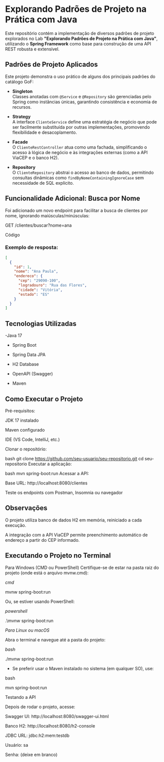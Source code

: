 # Explorando Padrões de Projeto na Prática com Java

Este repositório contém a implementação de diversos padrões de projeto explorados no Lab **"Explorando Padrões de Projeto na Prática com Java"**, utilizando o **Spring Framework** como base para construção de uma API REST robusta e extensível.

## Padrões de Projeto Aplicados

Este projeto demonstra o uso prático de alguns dos principais padrões do catálogo GoF:

- **Singleton**  
  Classes anotadas com `@Service` e `@Repository` são gerenciadas pelo Spring como instâncias únicas, garantindo consistência e economia de recursos.

- **Strategy**  
  A interface `ClienteService` define uma estratégia de negócio que pode ser facilmente substituída por outras implementações, promovendo flexibilidade e desacoplamento.

- **Facade**  
  O `ClienteRestController` atua como uma fachada, simplificando o acesso à lógica de negócio e às integrações externas (como a API ViaCEP e o banco H2).

- **Repository**  
  O `ClienteRepository` abstrai o acesso ao banco de dados, permitindo consultas dinâmicas como `findByNomeContainingIgnoreCase` sem necessidade de SQL explícito.

## Funcionalidade Adicional: Busca por Nome

Foi adicionado um novo endpoint para facilitar a busca de clientes por nome, ignorando maiúsculas/minúsculas:

GET /clientes/buscar?nome=ana

Código

### Exemplo de resposta:


```json
[
  {
    "id": 1,
    "nome": "Ana Paula",
    "endereco": {
      "cep": "29090-100",
      "logradouro": "Rua das Flores",
      "cidade": "Vitória",
      "estado": "ES"
    }
  }
]
```

## Tecnologias Utilizadas

-Java 17

- Spring Boot

- Spring Data JPA

- H2 Database

- OpenAPI (Swagger)

- Maven

## Como Executar o Projeto

Pré-requisitos:

JDK 17 instalado

Maven configurado

IDE (VS Code, IntelliJ, etc.)

Clonar o repositório:

bash
git clone https://github.com/seu-usuario/seu-repositorio.git
cd seu-repositorio
Executar a aplicação:

bash
mvn spring-boot:run
Acessar a API:

Base URL: http://localhost:8080/clientes

Teste os endpoints com Postman, Insomnia ou navegador

## Observações
O projeto utiliza banco de dados H2 em memória, reiniciado a cada execução.

A integração com a API ViaCEP permite preenchimento automático de endereço a partir do CEP informado.

## Executando o Projeto no Terminal
Para Windows (CMD ou PowerShell)
Certifique-se de estar na pasta raiz do projeto (onde está o arquivo mvnw.cmd):

*cmd*

mvnw spring-boot:run

Ou, se estiver usando PowerShell:

*powershell*

.\mvnw spring-boot:run

*Para Linux ou macOS*

Abra o terminal e navegue até a pasta do projeto:

*bash*

./mvnw spring-boot:run

- Se preferir usar o Maven instalado no sistema (em qualquer SO), use:

bash

mvn spring-boot:run

Testando a API


Depois de rodar o projeto, acesse:

Swagger UI: http://localhost:8080/swagger-ui.html

Banco H2: http://localhost:8080/h2-console

JDBC URL: jdbc:h2:mem:testdb

Usuário: sa

Senha: (deixe em branco)
